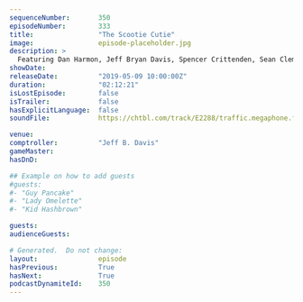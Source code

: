 ```yaml
---
sequenceNumber:       350
episodeNumber:        333
title:                "The Scootie Cutie"
image:                episode-placeholder.jpg
description: >
  Featuring Dan Harmon, Jeff Bryan Davis, Spencer Crittenden, Sean Clements and Hayes Davenport.
showDate:             
releaseDate:          "2019-05-09 10:00:00Z"
duration:             "02:12:21"
isLostEpisode:        false
isTrailer:            false
hasExplicitLanguage:  false
soundFile:            https://chtbl.com/track/E2288/traffic.megaphone.fm/STA5096949699.mp3?updated=1596570684

venue:                
comptroller:          "Jeff B. Davis"
gameMaster:           
hasDnD:               

## Example on how to add guests
#guests:
#- "Guy Pancake"
#- "Lady Omelette"
#- "Kid Hashbrown"

guests:
audienceGuests:

# Generated.  Do not change:
layout:               episode
hasPrevious:          True
hasNext:              True
podcastDynamiteId:    350
---
```

